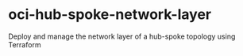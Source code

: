# oci-hub-spoke-network-layer
Deploy and manage the network layer of a hub-spoke topology using Terraform
